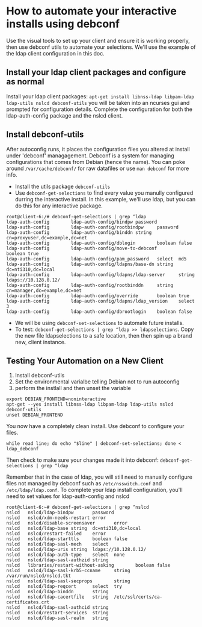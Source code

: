 # How to automate your interactive installs using debconf

Use the visual tools to set up your client and ensure it is working properly, then use debconf utils to automate your selections.  We'll use the example of the ldap client configuration in this doc.

## Install your ldap client packages and configure as normal
Install your ldap client packages: `apt-get install libnss-ldap libpam-ldap ldap-utils nslcd debconf-utils` you will be taken into an ncurses gui and prompted for configuration details.  Complete the configuration for both the ldap-auth-config package and the nslcd client.

## Install debconf-utils
After autoconfig runs, it places the configuration files you altered at install under 'debconf' managagement.  Debconf is a system for managing configurations that comes from Debian (hence the name).  You can poke around `/var/cache/debconf/` for raw datafiles or use `man debconf` for more info.

   * Install the utils package `debconf-utils`
   * Use `debconf-get-selections` to find every value you manully configured durring the interactive install.  In this example, we'll use ldap, but you can do this for any interactive package.
   
``` 
root@client-6:/# debconf-get-selections | grep ^ldap
ldap-auth-config        ldap-auth-config/bindpw password
ldap-auth-config        ldap-auth-config/rootbindpw     password
ldap-auth-config        ldap-auth-config/binddn string  cn=proxyuser,dc=example,dc=net
ldap-auth-config        ldap-auth-config/dblogin        boolean false
ldap-auth-config        ldap-auth-config/move-to-debconf        boolean true
ldap-auth-config        ldap-auth-config/pam_password   select  md5
ldap-auth-config        ldap-auth-config/ldapns/base-dn string  dc=nti310,dc=local
ldap-auth-config        ldap-auth-config/ldapns/ldap-server     string  ldaps://10.128.0.12/
ldap-auth-config        ldap-auth-config/rootbinddn     string  cn=manager,dc=example,dc=net
ldap-auth-config        ldap-auth-config/override       boolean true
ldap-auth-config        ldap-auth-config/ldapns/ldap_version    select  3
ldap-auth-config        ldap-auth-config/dbrootlogin    boolean false
```
   * We will be using `debconf-set-selections` to automate future installs.
   * To test: `debconf-get-selections | grep ^ldap >> ldapselections`.  Copy the new file ldapselections to a safe location, then then spin up a brand new, client instance.  
   
   
## Testing Your Automation on a New Client
1. Install debconf-utils
2. Set the environmental varialbe telling Debian not to run autoconfig
3. perform the instlall and then unset the variable
   
 ```
export DEBIAN_FRONTEND=noninteractive
apt-get --yes install libnss-ldap libpam-ldap ldap-utils nslcd debconf-utils
unset DEBIAN_FRONTEND
 ```
 
 You now have a completely clean install.  Use debconf to configure your files.
 
 `while read line; do echo "$line" | debconf-set-selections; done < ldap_debconf`
 
 Then check to make sure your changes made it into debconf: `debconf-get-selections | grep ^ldap`
 
 
 Remember that in the case of ldap, you will still need to manually configure files not managed by debconf such as `/etc/nsswitch.conf` and `/etc/ldap/ldap.conf`.  To complete your ldap install configuration, you'll need to set values for ldap-auth-config and nslcd
 
 ```
 root@client-6:~# debconf-get-selections | grep ^nslcd
nslcd   nslcd/ldap-bindpw       password
nslcd   nslcd/xdm-needs-restart error
nslcd   nslcd/disable-screensaver       error
nslcd   nslcd/ldap-base string  dc=nti310,dc=local
nslcd   nslcd/restart-failed    error
nslcd   nslcd/ldap-starttls     boolean false
nslcd   nslcd/ldap-sasl-mech    select
nslcd   nslcd/ldap-uris string  ldaps://10.128.0.12/
nslcd   nslcd/ldap-auth-type    select  none
nslcd   nslcd/ldap-sasl-authzid string
nslcd   libraries/restart-without-asking        boolean false
nslcd   nslcd/ldap-sasl-krb5-ccname     string  /var/run/nslcd/nslcd.tkt
nslcd   nslcd/ldap-sasl-secprops        string
nslcd   nslcd/ldap-reqcert      select  try
nslcd   nslcd/ldap-binddn       string
nslcd   nslcd/ldap-cacertfile   string  /etc/ssl/certs/ca-certificates.crt
nslcd   nslcd/ldap-sasl-authcid string
nslcd   nslcd/restart-services  string
nslcd   nslcd/ldap-sasl-realm   string
 ```
 
 
   
